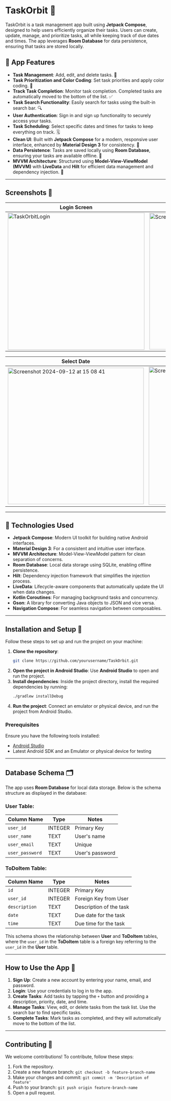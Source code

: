# TaskOrbit 📝

TaskOrbit is a task management app built using **Jetpack Compose**, designed to help users efficiently organize their tasks. Users can create, update, manage, and prioritize tasks, all while keeping track of due dates and times. The app leverages **Room Database** for data persistence, ensuring that tasks are stored locally.

## 📱 App Features

- **Task Management**: Add, edit, and delete tasks. 📝
- **Task Prioritization and Color Coding**: Set task priorities and apply color coding. 🎨
- **Track Task Completion**: Monitor task completion. Completed tasks are automatically moved to the bottom of the list. ✅
- **Task Search Functionality**: Easily search for tasks using the built-in search bar. 🔍
- **User Authentication**: Sign in and sign up functionality to securely access your tasks.
- **Task Scheduling**: Select specific dates and times for tasks to keep everything on track. 🗓️
- **Clean UI**: Built with **Jetpack Compose** for a modern, responsive user interface, enhanced by **Material Design 3** for consistency. 🎨
- **Data Persistence**: Tasks are saved locally using **Room Database**, ensuring your tasks are available offline. 💾
- **MVVM Architecture**: Structured using **Model-View-ViewModel (MVVM)** with **LiveData** and **Hilt** for efficient data management and dependency injection. 📱

---

## Screenshots 📸

| Login Screen       | Register Screen    | Add New Item   |
|--------------------|--------------------|----------------|
| <img width="429" alt="TaskOrbitLogin" src="https://github.com/user-attachments/assets/93d9db05-3a23-45db-b834-2bf48e1beb29"> | <img width="427" alt="Screenshot 2024-09-12 at 15 43 47" src="https://github.com/user-attachments/assets/3eecc4b0-4b67-49e0-89fb-9a80dfc01acb"> |  <img width="429" alt="TaskOrbitRegister" src="https://github.com/user-attachments/assets/e969fdc0-c478-4827-96e6-d670a6a4b835"> |

| Select Date        | Select Time        | Task List       |
|--------------------|--------------------|-----------------|
|  <img width="427" alt="Screenshot 2024-09-12 at 15 08 41" src="https://github.com/user-attachments/assets/9eea35b3-6fb0-445e-872b-02c146497630"> |  <img width="432" alt="Screenshot 2024-09-12 at 15 08 30" src="https://github.com/user-attachments/assets/a5349704-9807-4694-8c79-9e727ef6ad32"> |<img width="433" alt="Screenshot 2024-09-12 at 16 17 11" src="https://github.com/user-attachments/assets/a0e51e8a-6994-4cbf-abfa-8adcb1ebf8de"> |

---

## 🚀 Technologies Used

- **Jetpack Compose**: Modern UI toolkit for building native Android interfaces.
- **Material Design 3**: For a consistent and intuitive user interface.
- **MVVM Architecture**: Model-View-ViewModel pattern for clean separation of concerns.
- **Room Database**: Local data storage using SQLite, enabling offline persistence.
- **Hilt**: Dependency injection framework that simplifies the injection process.
- **LiveData**: Lifecycle-aware components that automatically update the UI when data changes.
- **Kotlin Coroutines**: For managing background tasks and concurrency.
- **Gson**: A library for converting Java objects to JSON and vice versa.
- **Navigation Compose**: For seamless navigation between composables.

---

## Installation and Setup 🚀

Follow these steps to set up and run the project on your machine:

1. **Clone the repository**:
   ```bash
   git clone https://github.com/yourusername/TaskOrbit.git
   ```
2. **Open the project in Android Studio**:
   Use **Android Studio** to open and run the project.
3. **Install dependencies**:
   Inside the project directory, install the required dependencies by running:
   ```bash
   ./gradlew installDebug
   ```
4. **Run the project**:
   Connect an emulator or physical device, and run the project from Android Studio.

### Prerequisites

Ensure you have the following tools installed:

- [Android Studio](https://developer.android.com/studio)
- Latest Android SDK and an Emulator or physical device for testing


---


## Database Schema 🗂️

The app uses **Room Database** for local data storage. Below is the schema structure as displayed in the database:

### **User Table**:

| Column Name   | Type    | Notes          |
|---------------|---------|----------------|
| `user_id`     | INTEGER | Primary Key    |
| `user_name`   | TEXT    | User's name    |
| `user_email`  | TEXT    | Unique         |
| `user_password` | TEXT  | User's password|

### **ToDoItem Table**:

| Column Name   | Type    | Notes                    |
|---------------|---------|--------------------------|
| `id`          | INTEGER | Primary Key              |
| `user_id`     | INTEGER | Foreign Key from User    |
| `description` | TEXT    | Description of the task  |
| `date`        | TEXT    | Due date for the task    |
| `time`        | TEXT    | Due time for the task    |

This schema shows the relationship between **User** and **ToDoItem** tables, where the `user_id` in the **ToDoItem** table is a foreign key referring to the `user_id` in the **User** table.


---



## How to Use the App 📲

1. **Sign Up**: Create a new account by entering your name, email, and password.
2. **Login**: Use your credentials to log in to the app.
3. **Create Tasks**: Add tasks by tapping the `+` button and providing a description, priority, date, and time.
4. **Manage Tasks**: View, edit, or delete tasks from the task list. Use the search bar to find specific tasks.
5. **Complete Tasks**: Mark tasks as completed, and they will automatically move to the bottom of the list.

---

## Contributing 🤝

We welcome contributions! To contribute, follow these steps:

1. Fork the repository.
2. Create a new feature branch: `git checkout -b feature-branch-name`
3. Make your changes and commit: `git commit -m 'Description of feature'`
4. Push to your branch: `git push origin feature-branch-name`
5. Open a pull request.



